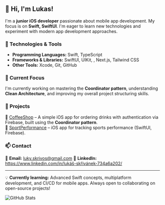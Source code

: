 ## 👋 Hi, I'm Lukas!

I'm a **junior iOS developer** passionate about mobile app development. My focus is on **Swift, SwiftUI**. I'm eager to learn new technologies and experiment with modern app development approaches.

### 🔧 Technologies & Tools
- **Programming Languages:** Swift, TypeScript  
- **Frameworks & Libraries:** SwiftUI, UIKit, , Next.js, Tailwind CSS  
- **Other Tools:** Xcode, Git, GitHub

### 🚀 Current Focus  
I'm currently working on mastering the **Coordinator pattern**, understanding **Clean Architecture**, and improving my overall project structuring skills.

### 📌 Projects  
🔹 [CoffeeShop](https://github.com/LukasSkrivanek/CoffeShopProject) – A simple iOS app for ordering drinks with authentication via Firebase, built using the **Coordinator pattern**.  
🔹 [SportPerformance](https://github.com/your-repository) – iOS app for tracking sports performance (SwiftUI, Firebase).  

### 📫 Contact  
📧 **Email:** luky.skrivos@gmail.com 
🔗 **LinkedIn:** https://www.linkedin.com/in/lukáš-skřivánek-734a6a202/

---

💡 **Currently learning:** Advanced Swift concepts, multiplatform development, and CI/CD for mobile apps. Always open to collaborating on open-source projects!

![GitHub Stats](https://github-readme-stats.vercel.app/api?username=LukasSkrivanek&show_icons=true&theme=radical)
